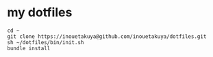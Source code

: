 my dotfiles
===========

```
cd ~
git clone https://inouetakuya@github.com/inouetakuya/dotfiles.git
sh ~/dotfiles/bin/init.sh
bundle install
```
